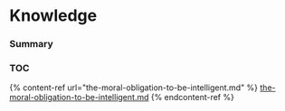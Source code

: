 # Knowledge

### Summary

### TOC

{% content-ref url="the-moral-obligation-to-be-intelligent.md" %}
[the-moral-obligation-to-be-intelligent.md](the-moral-obligation-to-be-intelligent.md)
{% endcontent-ref %}

